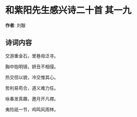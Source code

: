 # 和紫阳先生感兴诗二十首  其一九

**作者**: 刘黻

## 诗词内容

交游重金石，里巷毋泛寻。

胸中抱明镜，妍丑不相侵。

热交但以貌，冷交惟其心。

势利易苟合，道义难力任。

咏春发真趣，邀月开凡襟。

夷险祇一节，鸡鸣风雨林。

